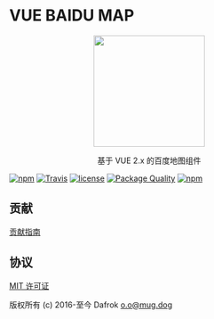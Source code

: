 # VUE BAIDU MAP

<p align="center"><img src="//dafrok.github.io/vue-baidu-map/favicon.png" width="200px"></p>

<p align="center">基于 VUE 2.x 的百度地图组件</p>

[![npm](https://img.shields.io/npm/v/vue-baidu-map.svg)]()
[![Travis](https://img.shields.io/travis/Dafrok/vue-baidu-map.svg)]()
[![license](https://img.shields.io/github/license/dafrok/vue-baidu-map.svg)]()
[![Package Quality](http://npm.packagequality.com/shield/vue-baidu-map.svg)](http://packagequality.com/#?package=vue-baidu-map)
[![npm](https://img.shields.io/npm/dm/vue-baidu-map.svg)]()

## 贡献

[贡献指南](https://github.com/Dafrok/vue-baidu-map/blob/master/CONTRIBUTING.md)

## 协议

[MIT 许可证](//opensource.org/licenses/MIT)

版权所有 (c) 2016-至今 Dafrok <o.o@mug.dog>
